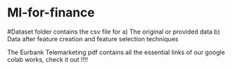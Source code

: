 # Ml-for-finance

#Dataset folder contains the csv file for a) The original or provided data b) Data after feature creation and feature selection techniques

The Eurbank Telemarketing pdf contains all the essential links of our google colab works, check it out !!!!

